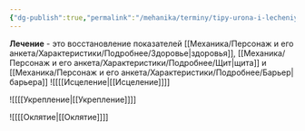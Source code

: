 ```yaml
---
{"dg-publish":true,"permalink":"/mehanika/terminy/tipy-urona-i-lecheniya/lechenie/"}
---
```


**Лечение** - это восстановление показателей [[Механика/Персонаж и его анкета/Характеристики/Подробнее/Здоровье\|здоровья]], [[Механика/Персонаж и его анкета/Характеристики/Подробнее/Щит\|щита]] и [[Механика/Персонаж и его анкета/Характеристики/Подробнее/Барьер\|барьера]]
![[[[Исцеление\|[[Исцеление]]]] 

![[[[Укрепление\|[[Укрепление]]]] 

![[[[Оклятие\|[[Оклятие]]]]